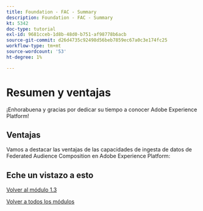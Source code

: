 ```yaml
---
title: Foundation - FAC - Summary
description: Foundation - FAC - Summary
kt: 5342
doc-type: tutorial
exl-id: 9681cceb-1d8b-48d0-b751-af98778b6acb
source-git-commit: d26d4735c92498d56beb7859ec67a0c3e174fc25
workflow-type: tm+mt
source-wordcount: '53'
ht-degree: 1%

---
```


# Resumen y ventajas

¡Enhorabuena y gracias por dedicar su tiempo a conocer Adobe Experience Platform!

## Ventajas

Vamos a destacar las ventajas de las capacidades de ingesta de datos de Federated Audience Composition en Adobe Experience Platform:



## Eche un vistazo a esto


[Volver al módulo 1.3](./fac.md)

[Volver a todos los módulos](../../../overview.md)
